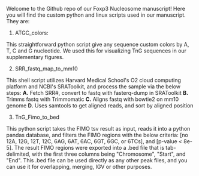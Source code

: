 Welcome to the Github repo of our Foxp3 Nucleosome manuscript! Here you will find the custom python and linux scripts used in our manuscript. They are:

1. ATGC_colors:

This straightforward python script give any sequence custom colors by A, T, C and G nucleotide. We used this for visualizing TnG sequences in our supplementary figures.

2. SRR_fastq_map_to_mm10

This shell script utilizes Harvard Medical School's O2 cloud computing platform and NCBI's SRAToolkit, and process the sample via the below steps:
  **A.** Fetch SRR#, convert to fastq with fasterq-dump in SRAToolkit
  **B.** Trimms fastq with Trimmomatic
  **C.** Aligns fastq with bowtie2 on mm10 genome
  **D.** Uses samtools to get aligned reads, and sort by aligned position

3. TnG_Fimo_to_bed

This python script takes the FIMO tsv result as input, reads it into a python pandas database, and filters the FIMO regions with the below criteria: [no 12A, 12G, 12T, 12C, 6AG, 6AT, 6AC, 6GT, 6GC, or 6TCs], and [p-value < 8e-5]. The result FIMO regions were exported into a .bed file that is tab-delimited, with the first three columns being "Chromosome", "Start", and "End". This .bed file can be used directly as any other peak files, and you can use it for overlapping, merging, IGV or other purposes.
